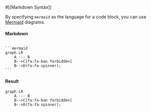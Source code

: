 #[[Markdown Syntax]]

By specifying `mermaid` as the language for a code block, you can use [Mermaid](https://mermaid.js.org/intro/) diagrams.

#### Markdown

<pre><code>
```mermaid
graph LR
    A --- B
    B-->C[fa:fa-ban forbidden]
    B-->D(fa:fa-spinner);
```
</code></pre>

#### Result

```mermaid
graph LR
    A --- B
    B-->C[fa:fa-ban forbidden]
    B-->D(fa:fa-spinner);
```

